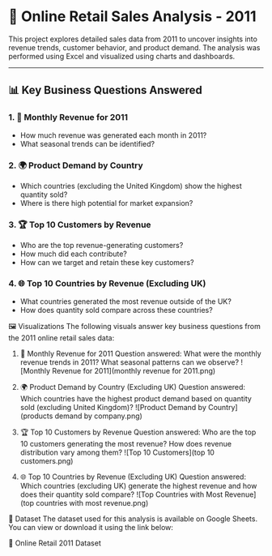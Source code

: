 # 🛒 Online Retail Sales Analysis - 2011

This project explores detailed sales data from 2011 to uncover insights into revenue trends, customer behavior, and product demand. The analysis was performed using Excel and visualized using charts and dashboards.

---

## 📊 Key Business Questions Answered

### 1. 📆 Monthly Revenue for 2011
- How much revenue was generated each month in 2011?
- What seasonal trends can be identified?

### 2. 🌍 Product Demand by Country
- Which countries (excluding the United Kingdom) show the highest quantity sold?
- Where is there high potential for market expansion?

### 3. 🏆 Top 10 Customers by Revenue
- Who are the top revenue-generating customers?
- How much did each contribute?
- How can we target and retain these key customers?

### 4. 🌐 Top 10 Countries by Revenue (Excluding UK)
- What countries generated the most revenue outside of the UK?
- How does quantity sold compare across these countries?

🖼️ Visualizations
The following visuals answer key business questions from the 2011 online retail sales data:

1. 📆 Monthly Revenue for 2011
Question answered:
What were the monthly revenue trends in 2011? What seasonal patterns can we observe?
![Monthly Revenue for 2011](monthly revenue for 2011.png)

2. 🌍 Product Demand by Country (Excluding UK)
Question answered:
Which countries have the highest product demand based on quantity sold (excluding United Kingdom)?
![Product Demand by Country](products demand by company.png)

3. 🏆 Top 10 Customers by Revenue
Question answered:
Who are the top 10 customers generating the most revenue? How does revenue distribution vary among them?
![Top 10 Customers](top 10 customers.png)

4. 🌐 Top 10 Countries by Revenue (Excluding UK)
Question answered:
Which countries (excluding UK) generate the highest revenue and how does their quantity sold compare?
![Top Countries with Most Revenue](top countries with most revenue.png)

📁 Dataset
The dataset used for this analysis is available on Google Sheets.
You can view or download it using the link below:

🔗 Online Retail 2011 Dataset
